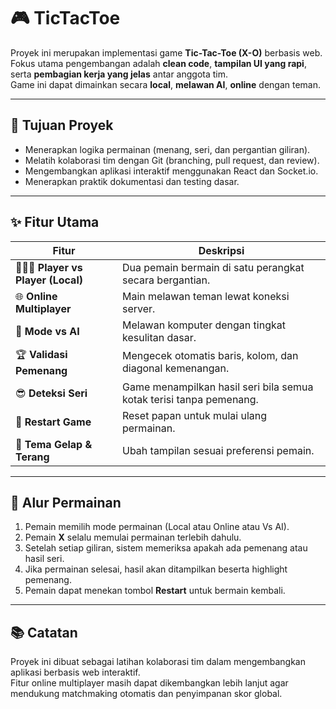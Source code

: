 # 🎮 TicTacToe

Proyek ini merupakan implementasi game **Tic-Tac-Toe (X-O)** berbasis web.  
Fokus utama pengembangan adalah **clean code**, **tampilan UI yang rapi**, serta **pembagian kerja yang jelas** antar anggota tim.  
Game ini dapat dimainkan secara **local**, **melawan AI**, **online** dengan teman.

---

## 🎯 Tujuan Proyek
- Menerapkan logika permainan (menang, seri, dan pergantian giliran).
- Melatih kolaborasi tim dengan Git (branching, pull request, dan review).
- Mengembangkan aplikasi interaktif menggunakan React dan Socket.io.
- Menerapkan praktik dokumentasi dan testing dasar.

---

## ✨ Fitur Utama

| Fitur | Deskripsi |
|-------|------------|
| 🧑‍🤝‍🧑 **Player vs Player (Local)** | Dua pemain bermain di satu perangkat secara bergantian. |
| 🌐 **Online Multiplayer** | Main melawan teman lewat koneksi server. |
| 🧠 **Mode vs AI** | Melawan komputer dengan tingkat kesulitan dasar. |
| 🏆 **Validasi Pemenang** | Mengecek otomatis baris, kolom, dan diagonal kemenangan. |
| 😎 **Deteksi Seri** | Game menampilkan hasil seri bila semua kotak terisi tanpa pemenang. |
| 🔄 **Restart Game** | Reset papan untuk mulai ulang permainan. |
| 🌙 **Tema Gelap & Terang** | Ubah tampilan sesuai preferensi pemain. |

---

## 🧠 Alur Permainan
1. Pemain memilih mode permainan (Local atau Online atau Vs AI).  
2. Pemain **X** selalu memulai permainan terlebih dahulu.  
3. Setelah setiap giliran, sistem memeriksa apakah ada pemenang atau hasil seri.  
4. Jika permainan selesai, hasil akan ditampilkan beserta highlight pemenang.  
5. Pemain dapat menekan tombol **Restart** untuk bermain kembali.  

---

## 📚 Catatan
Proyek ini dibuat sebagai latihan kolaborasi tim dalam mengembangkan aplikasi berbasis web interaktif.  
Fitur online multiplayer masih dapat dikembangkan lebih lanjut agar mendukung matchmaking otomatis dan penyimpanan skor global.
